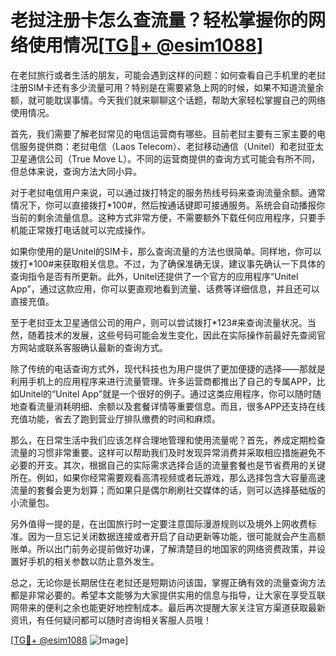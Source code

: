 # 老挝注册卡怎么查流量？轻松掌握你的网络使用情况[[TG💪+ @esim1088](https://t.me/s/esim1088)]

在老挝旅行或者生活的朋友，可能会遇到这样的问题：如何查看自己手机里的老挝注册SIM卡还有多少流量可用？特别是在需要紧急上网的时候，如果不知道流量余额，就可能耽误事情。今天我们就来聊聊这个话题，帮助大家轻松掌握自己的网络使用情况。

首先，我们需要了解老挝常见的电信运营商有哪些。目前老挝主要有三家主要的电信服务提供商：老挝电信（Laos Telecom）、老挝移动通信（Unitel）和老挝亚太卫星通信公司（True Move L）。不同的运营商提供的查询方式可能会有所不同，但总体来说，查询方法大同小异。

对于老挝电信用户来说，可以通过拨打特定的服务热线号码来查询流量余额。通常情况下，你可以直接拨打*100#，然后按通话键即可接通服务。系统会自动播报你当前的剩余流量信息。这种方式非常方便，不需要额外下载任何应用程序，只要手机能正常拨打电话就可以完成操作。

如果你使用的是Unitel的SIM卡，那么查询流量的方法也很简单。同样地，你可以拨打*100#来获取相关信息。不过，为了确保准确无误，建议事先确认一下具体的查询指令是否有所更新。此外，Unitel还提供了一个官方的应用程序“Unitel App”，通过这款应用，你可以更直观地看到流量、话费等详细信息，并且还可以直接充值。

至于老挝亚太卫星通信公司的用户，则可以尝试拨打*123#来查询流量状况。当然，随着技术的发展，这些号码可能会发生变化，因此在实际操作前最好先查阅官方网站或联系客服确认最新的查询方式。

除了传统的电话查询方式外，现代科技也为用户提供了更加便捷的选择——那就是利用手机上的应用程序来进行流量管理。许多运营商都推出了自己的专属APP，比如Unitel的“Unitel App”就是一个很好的例子。通过这类应用程序，你可以随时随地查看流量消耗明细、余额以及套餐详情等重要信息。而且，很多APP还支持在线充值功能，省去了跑到营业厅排队缴费的时间和麻烦。

那么，在日常生活中我们应该怎样合理地管理和使用流量呢？首先，养成定期检查流量的习惯非常重要。这样可以帮助我们及时发现异常消费并采取相应措施避免不必要的开支。其次，根据自己的实际需求选择合适的流量套餐也是节省费用的关键所在。例如，如果你经常需要观看高清视频或者玩游戏，那么选择包含大容量高速流量的套餐会更为划算；而如果只是偶尔刷刷社交媒体的话，则可以选择基础版的小流量包。

另外值得一提的是，在出国旅行时一定要注意国际漫游规则以及境外上网收费标准。因为一旦忘记关闭数据连接或者开启了自动更新等功能，很可能就会产生高额账单。所以出门前务必提前做好功课，了解清楚目的地国家的网络资费政策，并设置好手机的相关参数以防止意外发生。

总之，无论你是长期居住在老挝还是短期访问该国，掌握正确有效的流量查询方法都是非常必要的。希望本文能够为大家提供实用的信息与指导，让大家在享受互联网带来的便利之余也能更好地控制成本。最后再次提醒大家关注官方渠道获取最新资讯，有任何疑问都可以随时咨询相关客服人员哦！

[[TG💪+ @esim1088](https://t.me/s/esim1088) ![Image](https://i.postimg.cc/4NQfJmqS/Snipaste-2025-05-13-00-14-12.png)]